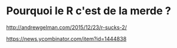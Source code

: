 # Pourquoi le R c'est de la merde ?

http://andrewgelman.com/2015/12/23/r-sucks-2/

https://news.ycombinator.com/item?id=1444838